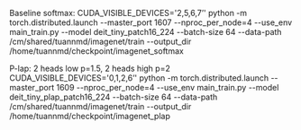 Baseline softmax:
CUDA_VISIBLE_DEVICES='2,5,6,7’' python -m torch.distributed.launch --master_port 1607 --nproc_per_node=4 --use_env main_train.py --model deit_tiny_patch16_224 --batch-size 64 --data-path /cm/shared/tuannmd/imagenet/train --output_dir /home/tuannmd/checkpoint/imagenet_softmax


P-lap: 2 heads low p=1.5, 2 heads high p=2
CUDA_VISIBLE_DEVICES='0,1,2,6’' python -m torch.distributed.launch --master_port 1609 --nproc_per_node=4 --use_env main_train.py --model deit_tiny_plap_patch16_224 --batch-size 64 --data-path /cm/shared/tuannmd/imagenet/train --output_dir /home/tuannmd/checkpoint/imagenet_plap

